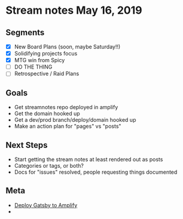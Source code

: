 # Stream notes May 16, 2019

## Segments

- [x] New Board Plans (soon, maybe Saturday!!)
- [x] Solidifying projects focus
- [x] MTG win from Spicy
- [ ] DO THE THING
- [ ] Retrospective / Raid Plans

## Goals

- Get streamnotes repo deployed in amplify
- Get the domain hooked up
- Get a dev/prod branch/deploy/domain hooked up
- Make an action plan for "pages" vs "posts"

## Next Steps

- Start getting the stream notes at least rendered out as posts
- Categories or tags, or both?
- Docs for "issues" resolved, people requesting things documented

## Meta

- [Deploy Gatsby to Amplify](https://www.gatsbyjs.org/blog/2018-08-24-gatsby-aws-hosting/)
-
